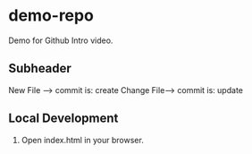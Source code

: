 # demo-repo
Demo for Github Intro video.

## Subheader
New File --> commit is: create 
Change File--> commit is: update

## Local Development
1. Open index.html in your browser.